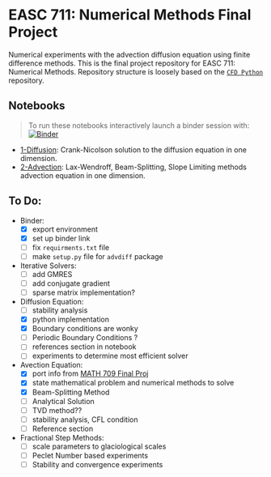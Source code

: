 # EASC 711: Numerical Methods Final Project   


Numerical experiments with the advection diffusion equation using finite
difference methods. This is the final project repository for EASC 711: Numerical
Methods. Repository structure is loosely based on the [`CFD Python`](https://github.com/barbagroup/CFDPython)  repository.


## Notebooks
>  To run these notebooks interactively launch a binder session with: [![Binder](https://mybinder.org/badge_logo.svg)](https://mybinder.org/v2/gh/andrewdnolan/AdvDiff/master)

- [1-Diffusion](https://nbviewer.jupyter.org/github/andrewdnolan/AdvDiff/blob/master/notebooks/Diffusion_1D.ipynb): Crank-Nicolson solution to the diffusion equation in one dimension.
- [2-Advection](https://nbviewer.jupyter.org/github/andrewdnolan/AdvDiff/blob/master/notebooks/Advection_1D.ipynb): Lax-Wendroff, Beam-Splitting, Slope Limiting methods advection equation in one dimension.


## To Do:   
- Binder:
  - [x] export environment
  - [x] set up binder link
  - [ ] fix `requirments.txt` file
  - [ ] make `setup.py` file for `advdiff` package  

- Iterative Solvers:
    - [ ] add GMRES
    - [ ] add conjugate gradient
    - [ ] sparse matrix implementation?

- Diffusion Equation:  
   - [ ] stability analysis
   - [x] python implementation
   - [x] Boundary conditions are wonky
   - [ ] Periodic Boundary Conditions ?
   - [ ] references section in notebook
   - [ ] experiments to determine most efficient solver

- Avection Equation:
  - [x] port info from [MATH 709 Final Proj](https://github.com/andrewdnolan/MATH-709-Final-Project)
  - [x] state mathematical problem and numerical methods to solve  
  - [x] Beam-Splitting Method
  - [ ] Analytical Solution
  - [ ] TVD method??
  - [ ] stability analysis, CFL condition
  - [ ] Reference section

- Fractional Step Methods:
  - [ ] scale parameters to glaciological scales
  - [ ] Peclet Number based experiments
  - [ ] Stability and convergence experiments

